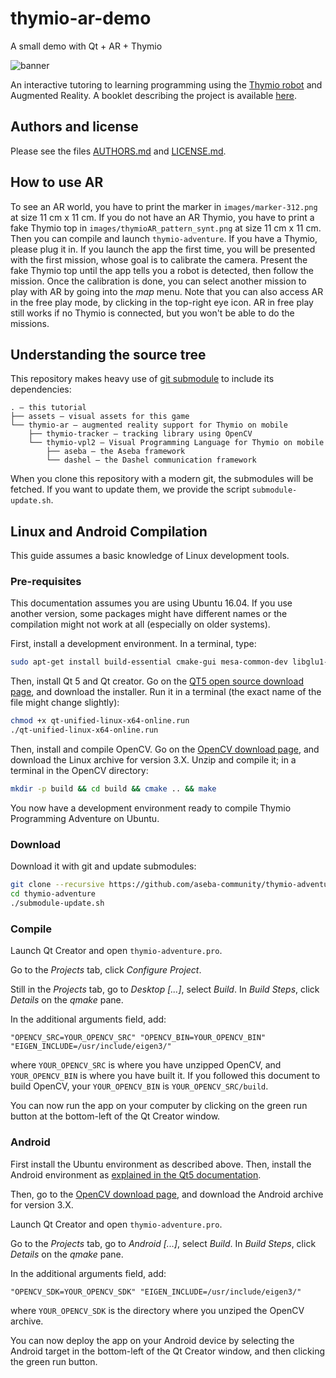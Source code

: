 # thymio-ar-demo
A small demo with Qt + AR + Thymio

![banner](banner.jpg)

An interactive tutoring to learning programming using the [Thymio robot](http://thymio.org) and Augmented Reality.
A booklet describing the project is available [here](http://www.mobsya.org/ext-media/Thymio_adventure%20-%20small.pdf).

## Authors and license

Please see the files [AUTHORS.md](AUTHORS.md) and [LICENSE.md](LICENSE.md).

## How to use AR

To see an AR world, you have to print the marker in `images/marker-312.png` at size 11 cm x 11 cm.
If you do not have an AR Thymio, you have to print a fake Thymio top in `images/thymioAR_pattern_synt.png` at size 11 cm x 11 cm.
Then you can compile and launch `thymio-adventure`.
If you have a Thymio, please plug it in.
If you launch the app the first time, you will be presented with the first mission, whose goal is to calibrate the camera.
Present the fake Thymio top until the app tells you a robot is detected, then follow the mission.
Once the calibration is done, you can select another mission to play with AR by going into the _map_ menu.
Note that you can also access AR in the free play mode, by clicking in the top-right eye icon.
AR in free play still works if no Thymio is connected, but you won't be able to do the missions.

## Understanding the source tree

This repository makes heavy use of [git submodule](https://git-scm.com/docs/git-submodule) to include its dependencies:
```
. – this tutorial
├── assets – visual assets for this game
└── thymio-ar – augmented reality support for Thymio on mobile
	├── thymio-tracker – tracking library using OpenCV
	└── thymio-vpl2 – Visual Programming Language for Thymio on mobile
		├── aseba – the Aseba framework
		└── dashel – the Dashel communication framework
```

When you clone this repository with a modern git, the submodules will be fetched.
If you want to update them, we provide the script `submodule-update.sh`.

## Linux and Android Compilation

This guide assumes a basic knowledge of Linux development tools.

### Pre-requisites

This documentation assumes you are using Ubuntu 16.04.
If you use another version, some packages might have different names or the compilation might not work at all (especially on older systems).

First, install a development environment.
In a terminal, type:
```sh
sudo apt-get install build-essential cmake-gui mesa-common-dev libglu1-mesa-dev git gitk libeigen3-dev libgtk2.0-dev pkg-config libavcodec-dev libavformat-dev libswscale-dev libtbb2 libtbb-dev libjpeg-dev libpng-dev libtiff-dev libtiff-dev libjasper-dev libudev-dev
```

Then, install Qt 5 and Qt creator.
Go on the [QT5 open source download page](https://www.qt.io/download-open-source/), and download the installer.
Run it in a terminal (the exact name of the file might change slightly):
```sh
chmod +x qt-unified-linux-x64-online.run
./qt-unified-linux-x64-online.run
```

Then, install and compile OpenCV.
Go on the [OpenCV download page](http://opencv.org/downloads.html), and download the Linux archive for version 3.X.
Unzip and compile it; in a terminal in the OpenCV directory:
```sh
mkdir -p build && cd build && cmake .. && make
```

You now have a development environment ready to compile Thymio Programming Adventure on Ubuntu.

### Download

Download it with git and update submodules:
```sh
git clone --recursive https://github.com/aseba-community/thymio-adventure.git
cd thymio-adventure
./submodule-update.sh
```

### Compile

Launch Qt Creator and open `thymio-adventure.pro`.

Go to the _Projects_ tab, click _Configure Project_.

Still in the _Projects_ tab, go to _Desktop [...]_, select _Build_.
In _Build Steps_, click _Details_ on the _qmake_ pane.

In the additional arguments field, add:
```
"OPENCV_SRC=YOUR_OPENCV_SRC" "OPENCV_BIN=YOUR_OPENCV_BIN" "EIGEN_INCLUDE=/usr/include/eigen3/"
```

where `YOUR_OPENCV_SRC` is where you have unzipped OpenCV, and `YOUR_OPENCV_BIN` is where you have built it.
If you followed this document to build OpenCV, your `YOUR_OPENCV_BIN` is `YOUR_OPENCV_SRC/build`.

You can now run the app on your computer by clicking on the green run button at the bottom-left of the Qt Creator window.

### Android

First install the Ubuntu environment as described above.
Then, install the Android environment as [explained in the Qt5 documentation](http://doc.qt.io/qt-5/androidgs.html).

Then, go to the [OpenCV download page](http://opencv.org/downloads.html), and download the Android archive for version 3.X.

Launch Qt Creator and open `thymio-adventure.pro`.

Go to the _Projects_ tab, go to _Android [...]_, select _Build_.
In _Build Steps_, click _Details_ on the _qmake_ pane.

In the additional arguments field, add:
```
"OPENCV_SDK=YOUR_OPENCV_SDK" "EIGEN_INCLUDE=/usr/include/eigen3/" 
```

where `YOUR_OPENCV_SDK` is the directory where you unziped the OpenCV archive.

You can now deploy the app on your Android device by selecting the Android target in the bottom-left of the Qt Creator window, and then clicking the green run button.
